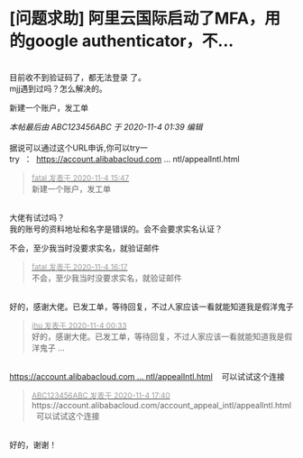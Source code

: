 # [问题求助] 阿里云国际启动了MFA，用的google authenticator，不...


<br />
目前收不到验证码了，都无法登录 了。<br />
mjj遇到过吗？怎么解决的。

新建一个账户，发工单

<i class="pstatus"> 本帖最后由 ABC123456ABC 于 2020-11-4 01:39 编辑 </i><br />
<br />
据说可以通过这个URL申诉,你可以try一try&nbsp;&nbsp;：&nbsp;&nbsp;<a href="https://account.alibabacloud.com/account_appeal_intl/appealIntl.html" target="_blank">https://account.alibabacloud.com ... ntl/appealIntl.html</a>&nbsp;&nbsp;

<div class="quote"><blockquote><font size="2"><a href="https://www.hostloc.com/forum.php?mod=redirect&amp;goto=findpost&amp;pid=9402098&amp;ptid=762364" target="_blank"><font color="#999999">fatal 发表于 2020-11-4 15:47</font></a></font><br />
新建一个账户，发工单</blockquote></div><br />
大佬有试过吗？<br />
我的账号的资料地址和名字是错误的。会不会要求实名认证？

不会，至少我当时没要求实名，就验证邮件

<div class="quote"><blockquote><font size="2"><a href="https://www.hostloc.com/forum.php?mod=redirect&amp;goto=findpost&amp;pid=9402253&amp;ptid=762364" target="_blank"><font color="#999999">fatal 发表于 2020-11-4 16:17</font></a></font><br />
不会，至少我当时没要求实名，就验证邮件</blockquote></div><br />
好的，感谢大佬。已发工单，等待回复，不过人家应该一看就能知道我是假洋鬼子<img src="static/image/smiley/yct/022.gif" smilieid="42" border="0" alt="" />

<div class="quote"><blockquote><font size="2"><a href="https://www.hostloc.com/forum.php?mod=redirect&amp;goto=findpost&amp;pid=9402328&amp;ptid=762364" target="_blank"><font color="#999999">jhu 发表于 2020-11-4 00:33</font></a></font><br />
好的，感谢大佬。已发工单，等待回复，不过人家应该一看就能知道我是假洋鬼子 ...</blockquote></div><br />
<a href="https://account.alibabacloud.com/account_appeal_intl/appealIntl.html" target="_blank">https://account.alibabacloud.com ... ntl/appealIntl.html</a>&nbsp; &nbsp; 可以试试这个连接

<div class="quote"><blockquote><font size="2"><a href="https://www.hostloc.com/forum.php?mod=redirect&amp;goto=findpost&amp;pid=9402751&amp;ptid=762364" target="_blank"><font color="#999999">ABC123456ABC 发表于 2020-11-4 17:40</font></a></font><br />
https://account.alibabacloud.com/account_appeal_intl/appealIntl.html&nbsp; &nbsp; 可以试试这个连接</blockquote></div><br />
好的，谢谢！
